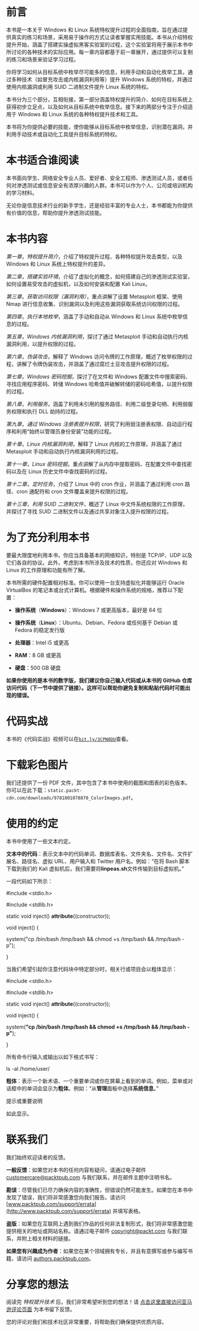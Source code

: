 # 前言

本书是一本关于 Windows 和 Linux 系统特权提升过程的全面指南，旨在通过提供真实的练习和场景，采用易于操作的方式让读者掌握实用技能。本书从介绍特权提升开始，涵盖了搭建实操虚拟黑客实验室的过程，这个实验室将用于展示本书中所讨论的各种技术的实际应用。每一章内容都基于前一章展开，通过提供可以复制的练习和场景来验证学习过程。

你将学习如何从目标系统中枚举尽可能多的信息，利用手动和自动化枚举工具，通过多种技术（如冒充攻击或内核漏洞利用等）提升 Windows 系统的特权，并通过使用内核漏洞或利用 SUID 二进制文件提升 Linux 系统的特权。

本书分为三个部分，互相衔接，第一部分涵盖特权提升的简介、如何在目标系统上获得初步立足点，以及如何从目标系统中枚举信息。接下来的两部分专注于介绍适用于 Windows 和 Linux 系统的各种特权提升技术和工具。

本书将为你提供必要的技能，使你能够从目标系统中枚举信息，识别潜在漏洞，并利用手动技术或自动化工具提升目标系统的特权。

# 本书适合谁阅读

本书面向学生、网络安全专业人员、爱好者、安全工程师、渗透测试人员，或者任何对渗透测试或信息安全有浓厚兴趣的人群。本书可以作为个人、公司或培训机构的学习材料。

无论你是信息技术行业的新手学生，还是经验丰富的专业人士，本书都能为你提供有价值的信息，帮助你提升渗透测试技能。

# 本书内容

*第一章*，*特权提升简介*，介绍了特权提升过程、各种特权提升攻击类型，以及 Windows 和 Linux 系统上特权提升的差异。

*第二章*，*搭建实验环境*，介绍了虚拟化的概念，如何搭建自己的渗透测试实验室，如何设置易受攻击的虚拟机，以及如何安装和配置 Kali Linux。

*第三章*，*获取访问权限（漏洞利用）*，重点讲解了设置 Metasploit 框架、使用 Nmap 进行信息收集、识别漏洞以及利用这些漏洞获取系统访问权限的过程。

*第四章*，*执行本地枚举*，涵盖了手动和自动从 Windows 和 Linux 系统中枚举信息的过程。

*第五章*，*Windows 内核漏洞利用*，探讨了通过 Metasploit 手动和自动执行内核漏洞利用，以提升权限的过程。

*第六章*，*伪装攻击*，解释了 Windows 访问令牌的工作原理，概述了枚举权限的过程，讲解了令牌伪装攻击，并涵盖了通过腐烂土豆攻击提升权限的过程。

*第七章*，*Windows 密码挖掘*，探讨了在文件和 Windows 配置文件中搜索密码、寻找应用程序密码、转储 Windows 哈希值并破解转储的密码哈希值，以提升权限的过程。

*第八章*，*利用服务*，涵盖了利用未引用的服务路径、利用二级登录句柄、利用弱服务权限和执行 DLL 劫持的过程。

*第九章*，*通过 Windows 注册表提升权限*，研究了利用弱注册表权限、自动运行程序和利用“始终以管理员身份安装”功能的过程。

*第十章*，*Linux 内核漏洞利用*，解释了 Linux 内核的工作原理，并涵盖了通过 Metasploit 手动和自动执行内核漏洞利用的过程。

*第十一章*，*Linux 密码挖掘*，重点讲解了从内存中提取密码、在配置文件中查找密码以及在 Linux 历史文件中查找密码的过程。

*第十二章*，*定时任务*，介绍了 Linux 中的 cron 作业，并涵盖了通过利用 cron 路径、cron 通配符和 cron 文件覆盖来提升权限的过程。

*第十三章*，*利用 SUID 二进制文件*，概述了 Linux 中文件系统权限的工作原理，并探讨了寻找 SUID 二进制文件以及通过共享对象注入提升权限的过程。

# 为了充分利用本书

要最大限度地利用本书，你应当具备基本的网络知识，特别是 TCP/IP、UDP 以及它们各自的协议。此外，考虑到本书所涉及技术的性质，你还应对 Windows 和 Linux 的工作原理和功能有所了解。

本书所需的硬件配置相对标准。你可以使用一台支持虚拟化并能够运行 Oracle VirtualBox 的笔记本或台式计算机。根据硬件和操作系统的规格，推荐以下配置：

+   **操作系统**（**Windows**）：Windows 7 或更高版本，最好是 64 位

+   **操作系统**（**Linux**）：Ubuntu、Debian、Fedora 或任何基于 Debian 或 Fedora 的稳定发行版

+   **处理器**：Intel i5 或更高

+   **RAM**：8 GB 或更高

+   **硬盘**：500 GB 硬盘

**如果你使用的是本书的数字版，我们建议你自己输入代码或从本书的 GitHub 仓库访问代码（下一节中提供了链接）。这样可以帮助你避免复制和粘贴代码时可能出现的错误。**

# 代码实战

本书的《代码实战》视频可以在[`bit.ly/3CPN0DU`](https://bit.ly/3CPN0DU)查看。

# 下载彩色图片

我们还提供了一份 PDF 文件，其中包含了本书中使用的截图和图表的彩色版本。你可以在此下载：`static.packt-cdn.com/downloads/9781801078870_ColorImages.pdf`。

# 使用的约定

本书中使用了一些文本约定。

**文本中的代码**：表示文本中的代码单词、数据库表名、文件夹名、文件名、文件扩展名、路径名、虚拟 URL、用户输入和 Twitter 用户名。例如：“在将 Bash 脚本下载到我们的 Kali 虚拟机后，我们需要将**linpeas.sh**文件传输到目标虚拟机。”

一段代码如下所示：

#include <stdio.h>

#include <stdlib.h>

static void inject() __attribute__((constructor));

void inject() {

system("cp /bin/bash /tmp/bash && chmod +s /tmp/bash && /tmp/bash -p");

}

当我们希望引起你注意代码块中特定部分时，相关行或项目会以粗体显示：

#include <stdio.h>

#include <stdlib.h>

static void inject() __attribute__((constructor));

void inject() {

system(**"cp /bin/bash /tmp/bash && chmod +s /tmp/bash && /tmp/bash -p"**);

}

所有命令行输入或输出以如下格式书写：

ls -al /home/user/

**粗体**：表示一个新术语、一个重要单词或你在屏幕上看到的单词。例如，菜单或对话框中的单词会显示为**粗体**。例如：“从**管理**面板中选择**系统信息**。”

提示或重要说明

如此显示。

# 联系我们

我们始终欢迎读者的反馈。

**一般反馈**：如果您对本书的任何内容有疑问，请通过电子邮件 customercare@packtpub.com 与我们联系，并在邮件主题中注明书名。

**勘误**：尽管我们已尽力确保内容的准确性，但错误仍然可能发生。如果您在本书中发现了错误，我们将非常感激您向我们报告。请访问 [www.packtpub.com/support/errata](http://www.packtpub.com/support/errata) 并填写表格。

**盗版**：如果您在互联网上遇到我们作品的任何非法复制形式，我们将非常感激您能提供相关的地址或网站名称。请通过电子邮件 copyright@packt.com 与我们联系，并附上相关材料的链接。

**如果您有兴趣成为作者**：如果您在某个领域拥有专长，并且有意撰写或参与编写书籍，请访问 [authors.packtpub.com](http://authors.packtpub.com)。

# 分享您的想法

阅读完 *特权提升技术* 后，我们非常希望听到您的想法！请 [点击这里直接访问亚马逊评论页面](https://packt.link/r/1801078874) 为本书留下反馈。

您的评论对我们和技术社区非常重要，将帮助我们确保提供优质内容。
